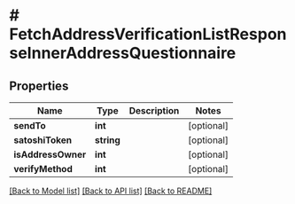 # # FetchAddressVerificationListResponseInnerAddressQuestionnaire

## Properties

Name | Type | Description | Notes
------------ | ------------- | ------------- | -------------
**sendTo** | **int** |  | [optional]
**satoshiToken** | **string** |  | [optional]
**isAddressOwner** | **int** |  | [optional]
**verifyMethod** | **int** |  | [optional]

[[Back to Model list]](../../README.md#models) [[Back to API list]](../../README.md#endpoints) [[Back to README]](../../README.md)
